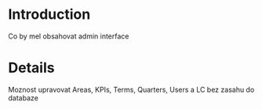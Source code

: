 # Introduction #
Co by mel obsahovat admin interface


# Details #

Moznost upravovat Areas, KPIs, Terms, Quarters, Users a LC bez zasahu do databaze